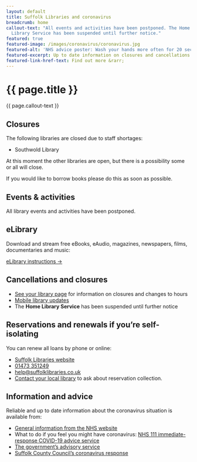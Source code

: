 ```yaml
---
layout: default
title: Suffolk Libraries and coronavirus
breadcrumb: home
callout-text: "All events and activities have been postponed. The Home
  Library Service has been suspended until further notice."
featured: true
featured-image: /images/coronavirus/coronavirus.jpg
featured-alt: 'NHS advice poster: Wash your hands more often for 20 seconds'
featured-excerpt: Up to date information on closures and cancellations.
featured-link-href-text: Find out more &rarr;
---
```


<h1 class="f3 f2-ns custom-lh-title mb4">{{ page.title }}</h1>

<div class="measure" markdown="1">

<div class="custom-bg-corporate white pa3 mb4" markdown="1">

<p class="ma0 f4">{{ page.callout-text }}</p>

</div>

## Closures

The following libraries are closed due to staff shortages:

- Southwold Library

At this moment the other libraries are open, but there is a possibility some or all will close.

If you would like to borrow books please do this as soon as possible.

## Events & activities

All library events and activities have been postponed.

## eLibrary

Download and stream free eBooks, eAudio, magazines, newspapers, films, documentaries and music:

[eLibrary instructions &rarr;](/elibrary)


## Cancellations and closures

- [See your library page](/libraries/) for information on closures and changes to hours
- [Mobile library updates](/mobiles-home/)
- The **Home Library Service** has been suspended until further notice

## Reservations and renewals if you’re self-isolating

You can renew all loans by phone or online:

- [Suffolk Libraries website](https://www.suffolklibraries.co.uk)
- [01473 351249](tel:01473351249)
- help@suffolklibraries.co.uk
- [Contact your local library](/libraries/) to ask about reservation collection.

## Information and advice

Reliable and up to date information about the coronavirus situation is available from:

- [General information from the NHS website](https://www.nhs.uk/conditions/coronavirus-covid-19/)
- What to do if you feel you might have coronavirus: [NHS 111 immediate-response COVID-19 advice service](https://111.nhs.uk/covid-19)
- [The government’s advisory service](https://www.gov.uk/guidance/coronavirus-covid-19-information-for-the-public)
- [Suffolk County Council’s coronavirus response](https://www.suffolk.gov.uk/council-and-democracy/council-directorates-services-and-senior-officers/directorates/public-health/suffolks-coronavirus-covid-19-response/)

</div>
